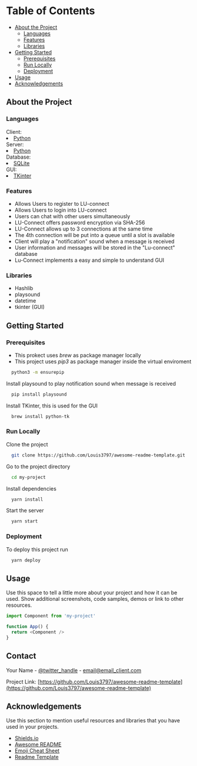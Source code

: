 
<!-- Table of Contents -->
# Table of Contents

- [About the Project](#about-the-project)
  * [Languages](#languages)
  * [Features](#features)
  * [Libraries](#libraries)
- [Getting Started](#getting-started)
  * [Prerequisites](#prerequisites)
  * [Run Locally](#run-locally)
  * [Deployment](#deployment)
- [Usage](#usage)
- [Acknowledgements](#acknowledgements)
  

<!-- About the Project -->
## About the Project


<!-- TechStack -->
### Languages

  <summary>Client: </summary>
    <li><a href="https://www.python.org/">Python</a></li>


  <summary>Server: </summary>
    <li><a href="https://www.python.org/">Python</a></li>


  <summary>Database: </summary>
    <li><a href="https://www.sqlite.org">SQLite</a></li>

  <summary>GUI: </summary>
    <li><a href="https://docs.python.org/es/3.13/library/tkinter.html">TKinter</a></li>




<!-- Features -->
### Features

- Allows Users to register to LU-connect
- Allows Users to login into LU-connect
- Users can chat with other users simultaneously
- LU-Connect offers password encryption via SHA-256
- LU-Connect allows up to 3 connections at the same time
- The 4th connection will be put into a queue until a slot is available
- Client will play a "notification" sound when a message is received
- User information and messages will be stored in the "Lu-connect" database
- Lu-Connect implements a easy and simple to understand GUI

### Libraries
- Hashlib
- playsound
- datetime
- tkinter (GUI) 
<!-- Getting Started -->
## Getting Started

<!-- Prerequisites -->
### Prerequisites
- This prokect uses *brew* as package manager locally
- This project uses *pip3* as package manager inside the virtual enviroment

```bash
  python3 -m ensurepip
```

Install playsound to play notification sound when message is received

```bash
  pip install playsound
```

Install TKinter, this is used for the GUI

```bash
  brew install python-tk
```

<!-- Run Locally -->
### Run Locally

Clone the project

```bash
  git clone https://github.com/Louis3797/awesome-readme-template.git
```

Go to the project directory

```bash
  cd my-project
```

Install dependencies

```bash
  yarn install
```

Start the server

```bash
  yarn start
```


<!-- Deployment -->
### Deployment

To deploy this project run

```bash
  yarn deploy
```


<!-- Usage -->
## Usage

Use this space to tell a little more about your project and how it can be used. Show additional screenshots, code samples, demos or link to other resources.


```javascript
import Component from 'my-project'

function App() {
  return <Component />
}
```

<!-- Contact -->
## Contact

Your Name - [@twitter_handle](https://twitter.com/twitter_handle) - email@email_client.com

Project Link: [https://github.com/Louis3797/awesome-readme-template](https://github.com/Louis3797/awesome-readme-template)


<!-- Acknowledgments -->
## Acknowledgements

Use this section to mention useful resources and libraries that you have used in your projects.

 - [Shields.io](https://shields.io/)
 - [Awesome README](https://github.com/matiassingers/awesome-readme)
 - [Emoji Cheat Sheet](https://github.com/ikatyang/emoji-cheat-sheet/blob/master/README.md#travel--places)
 - [Readme Template](https://github.com/othneildrew/Best-README-Template)
